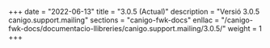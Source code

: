 +++
date        = "2022-06-13"
title       = "3.0.5 (Actual)"
description = "Versió 3.0.5 canigo.support.mailing"
sections    = "canigo-fwk-docs"
enllac		= "/canigo-fwk-docs/documentacio-llibreries/canigo.support.mailing/3.0.5/"
weight		= 1
+++
